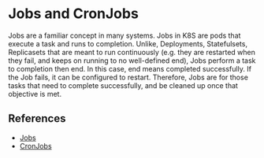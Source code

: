 # Jobs and CronJobs #

Jobs are a familiar concept in many systems.  Jobs in K8S are pods that execute a task and runs to completion.  Unlike, Deployments, Statefulsets, Replicasets that are meant to run continuously (e.g. they are restarted when they fail, and keeps on running to no well-defined end), Jobs perform a task to completion then end.  In this case, end means completed successfully. If the Job fails, it can be configured to restart.  Therefore, Jobs are for those tasks that need to complete successfully, and be cleaned up once that objective is met.


## References ##

- [Jobs](https://kubernetes.io/docs/concepts/workloads/controllers/jobs-run-to-completion/)
- [CronJobs](https://kubernetes.io/docs/concepts/workloads/controllers/cron-jobs/)
